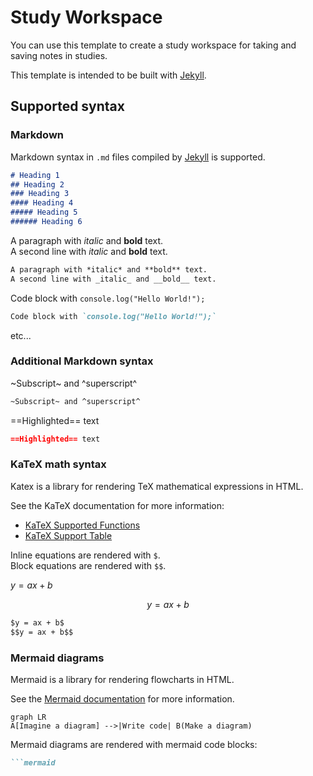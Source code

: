---
---

# Study Workspace

You can use this template to create a study workspace for taking and saving notes in studies.

This template is intended to be built with [Jekyll](https://jekyllrb.com/).


## Supported syntax

### Markdown

Markdown syntax in `.md` files compiled by [Jekyll](https://jekyllrb.com/) is supported.

```markdown
# Heading 1
## Heading 2
### Heading 3
#### Heading 4
##### Heading 5
###### Heading 6
```

A paragraph with *italic* and **bold** text.  
A second line with _italic_ and __bold__ text.

```markdown
A paragraph with *italic* and **bold** text.  
A second line with _italic_ and __bold__ text.
```

Code block with `console.log("Hello World!");`

```markdown
Code block with `console.log("Hello World!");`
```

etc...

### Additional Markdown syntax

~Subscript~ and ^superscript^

```markdown
~Subscript~ and ^superscript^
```

==Highlighted== text

```markdown
==Highlighted== text
```

### KaTeX math syntax

Katex is a library for rendering TeX mathematical expressions in HTML.

See the KaTeX documentation for more information:
- [KaTeX Supported Functions](https://katex.org/docs/supported.html)
- [KaTeX Support Table](https://katex.org/docs/support_table.html)

Inline equations are rendered with `$`.  
Block equations are rendered with `$$`.

$y = ax + b$

$$y = ax + b$$

```markdown
$y = ax + b$
$$y = ax + b$$
```

### Mermaid diagrams

Mermaid is a library for rendering flowcharts in HTML.

See the [Mermaid documentation](https://mermaid-js.github.io/mermaid/) for more information.

```mermaid
graph LR
A[Imagine a diagram] -->|Write code| B(Make a diagram)
```

Mermaid diagrams are rendered with mermaid code blocks:

```markdown
```mermaid
```

